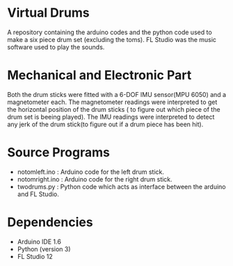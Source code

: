 
# Virtual Drums
A repository containing the arduino codes and the python code used to make a six piece drum set (excluding the toms).
FL Studio was the music software used to play the sounds.

# Mechanical and Electronic Part
Both the drum sticks were fitted with a 6-DOF IMU sensor(MPU 6050) and a magnetometer each. The magnetometer readings were interpreted to get the horizontal position of the drum sticks ( to figure out which piece of the drum set is beeing played). The IMU readings were interpreted to detect any jerk of the drum stick(to figure out if a drum piece has been hit).

# Source Programs
* notomleft.ino : Arduino code for the left drum stick.
* notomright.ino : Arduino code for the right drum stick.
* twodrums.py : Python code which acts as interface between the arduino and FL Studio.

# Dependencies
* Arduino IDE 1.6
* Python (version 3)
* FL Studio 12


